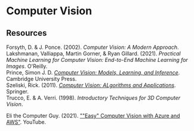 # Computer Vision

## Resources

Forsyth, D. & J. Ponce. (2002). _Computer Vision: A Modern Approach_.<br>
Lakshmanan, Valliappa, Martin Gorner, & Ryan Gillard. (2021). _Practical Machine Learning for Computer Vision: End-to-End Machine Learning for Images_. O'Reilly.<br>
Prince, Simon J. D. [_Computer Vision: Models, Learning, and Inference_](http://www.computervisionmodels.com/). Cambridge University Press.<br>
Szeliski, Rick. (2011). [_Computer Vision: ALgorithms and Applications_](http://szeliski.org/Book/). Springer.<br>
Trucco, E. & A. Verri. (1998). _Introductory Techniques for 3D Computer Vision_.<br>

Eli the Computer Guy. (2021). [""Easy" Computer Vision with Azure and AWS"](https://www.youtube.com/watch?v=GMTFvQ97tCw). YouTube.<br>
